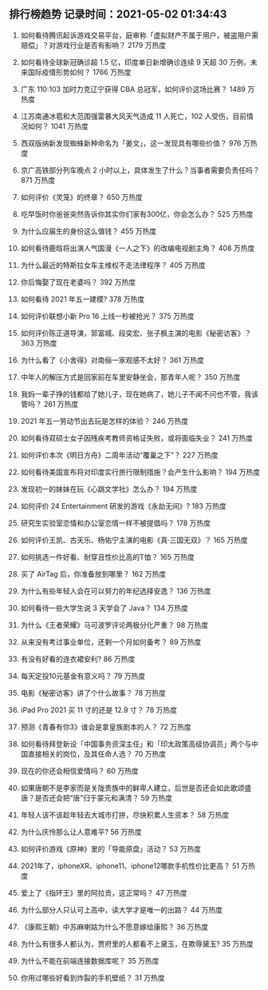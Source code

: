 
## 排行榜趋势 记录时间：2021-05-02 01:34:43
  
  1. 如何看待腾讯起诉游戏交易平台，庭审称「虚拟财产不属于用户，被盗用户需赔偿」？对游戏行业是否有影响？ 2179 万热度
    
  2. 如何看待全球新冠确诊超 1.5 亿，印度单日新增确诊连续 9 天超 30 万例，未来国际疫情形势如何？ 1766 万热度
    
  3. 广东 110:103 加时力克辽宁获得 CBA 总冠军，如何评价这场比赛？ 1489 万热度
    
  4. 江苏南通冰雹和大范围强雷暴大风天气造成 11 人死亡，102 人受伤，目前情况如何？ 1041 万热度
    
  5. 西双版纳新发现蜘蛛新种命名为「姜文」，这一发现具有哪些价值？ 976 万热度
    
  6. 京广高铁部分列车晚点 2 小时以上，具体发生了什么？当事者需要负责任吗？ 871 万热度
    
  7. 如何评价《灵笼》的终章？ 650 万热度
    
  8. 吃早饭时你爸爸突然告诉你其实你们家有300亿，你会怎么办？ 525 万热度
    
  9. 为什么应届生的身份这么值钱？ 455 万热度
    
  10. 如何看待鹿晗将出演人气国漫《一人之下》的改编电视剧主角？ 408 万热度
    
  11. 为什么最近的特斯拉女车主维权不走法律程序？ 405 万热度
    
  12. 你后悔娶了现在老婆吗？ 392 万热度
    
  13. 如何看待 2021 年五一建模? 378 万热度
    
  14. 如何评价联想小新 Pro 16 上线一秒被抢光？ 375 万热度
    
  15. 如何评价陈正道导演，郭富城、段奕宏、张子枫主演的电影《秘密访客》？ 363 万热度
    
  16. 为什么看了《小舍得》对南俪一家观感不太好？ 361 万热度
    
  17. 中年人的解压方式是回家前在车里安静坐会，那青年人呢？ 350 万热度
    
  18. 我妈一辈子挣的钱都给了她儿子，现在她病了，她儿子不闻不问也不管，我该管吗？ 261 万热度
    
  19. 2021 年五一劳动节出去玩是怎样的体验？ 246 万热度
    
  20. 如何看待双硕士女子因残疾考教师资格证失败，或将面临失业？ 241 万热度
    
  21. 如何评价本次《明日方舟》二周年活动“覆巢之下”？ 227 万热度
    
  22. 如何看待美国宣布将对印度实行旅行限制措施？会产生什么影响？ 194 万热度
    
  23. 发现初一的妹妹在玩《心跳文学社》怎么办？ 194 万热度
    
  24. 如何评价 24 Entertainment 研发的游戏《永劫无间》? 183 万热度
    
  25. 研究生实验室恋情和办公室恋情一样不被提倡吗？ 178 万热度
    
  26. 如何评价王凯、古天乐、杨佑宁主演的电影《真·三国无双》？ 165 万热度
    
  27. 如何挑选一件好看、耐穿且性价比高的T恤？ 165 万热度
    
  28. 买了 AirTag 后，你准备放到哪里？ 162 万热度
    
  29. 为什么有些年轻人会在可以努力的年纪选择安逸？ 136 万热度
    
  30. 如何看待一些大学生说 3 天学会了 Java？ 134 万热度
    
  31. 为什么《王者荣耀》马可波罗评论两极分化严重？ 98 万热度
    
  32. 从来没有考过事业单位，还剩一个月如何备考？ 89 万热度
    
  33. 有没有好看的连衣裙安利? 86 万热度
    
  34. 每天定投10元基金有意义吗？ 79 万热度
    
  35. 电影《秘密访客》讲了个什么故事？ 78 万热度
    
  36. iPad Pro 2021 买 11 寸的还是 12.9 寸？ 78 万热度
    
  37. 预测《青春有你3》谁会是拿皇族剧本的人？ 72 万热度
    
  38. 如何看待拜登新设「中国事务资深主任」和「印太政策高级协调员」两个与中国直接相关的岗位，及其任命人选？ 70 万热度
    
  39. 现在的你还会相信爱情吗？ 60 万热度
    
  40. 如果唐朝不是李家而是关陇贵族中的鲜卑人建立，后世是否还会如此歌颂盛唐？是否还会把“唐”归于蒙元和满清？ 59 万热度
    
  41. 年轻人该不该趁年轻去大城市打拼，尽快积累人生资本？ 58 万热度
    
  42. 为什么庆怜那么让人意难平? 56 万热度
    
  43. 如何评价游戏《原神》里的「导能原盘」活动？ 53 万热度
    
  44. 2021年了，iphoneXR、iphone11、iphone12哪款手机性价比更高？ 51 万热度
    
  45. 爱上了《指环王》里的阿拉贡，这正常吗？ 47 万热度
    
  46. 为什么部分人只认可上高中，读大学才是唯一的出路？ 44 万热度
    
  47. 《康熙王朝》中苏麻喇姑为什么不愿意嫁给康熙？ 36 万热度
    
  48. 为什么有很多人都认为，贾府里的人都看不上黛玉，在欺辱黛玉? 35 万热度
    
  49. 为什么不能在前端连接数据库呢？ 35 万热度
    
  50. 你用过哪些好看到炸裂的手机壁纸？ 31 万热度
    